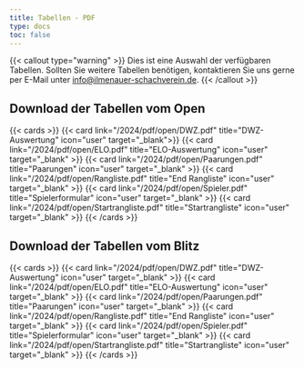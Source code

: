 ```yaml
---
title: Tabellen - PDF
type: docs
toc: false
---
```


{{< callout type="warning" >}}
 Dies ist eine Auswahl der verfügbaren Tabellen. Sollten Sie weitere Tabellen benötigen, kontaktieren Sie uns gerne per E-Mail unter [info@ilmenauer-schachverein.de](mailto:info@ilmenauer-schachverein.de).
{{< /callout >}}



## Download der Tabellen vom Open
{{< cards >}}
  {{< card link="/2024/pdf/open/DWZ.pdf" title="DWZ-Auswertung" icon="user" target="_blank">}}
  {{< card link="/2024/pdf/open/ELO.pdf" title="ELO-Auswertung" icon="user" target="_blank" >}}
  {{< card link="/2024/pdf/open/Paarungen.pdf" title="Paarungen" icon="user" target="_blank" >}}
  {{< card link="/2024/pdf/open/Rangliste.pdf" title="End Rangliste" icon="user" target="_blank" >}}
  {{< card link="/2024/pdf/open/Spieler.pdf" title="Spielerformular" icon="user" target="_blank" >}}
  {{< card link="/2024/pdf/open/Startrangliste.pdf" title="Startrangliste" icon="user"  target="_blank" >}}
{{< /cards >}}


## Download der Tabellen vom Blitz

{{< cards >}}
  {{< card link="/2024/pdf/open/DWZ.pdf" title="DWZ-Auswertung" icon="user"  target="_blank" >}}
  {{< card link="/2024/pdf/open/ELO.pdf" title="ELO-Auswertung" icon="user" target="_blank" >}}
  {{< card link="/2024/pdf/open/Paarungen.pdf" title="Paarungen" icon="user" target="_blank" >}}
  {{< card link="/2024/pdf/open/Rangliste.pdf" title="End Rangliste" icon="user" target="_blank" >}}
  {{< card link="/2024/pdf/open/Spieler.pdf" title="Spielerformular" icon="user" target="_blank" >}}
  {{< card link="/2024/pdf/open/Startrangliste.pdf" title="Startrangliste" icon="user" target="_blank" >}}
{{< /cards >}}
